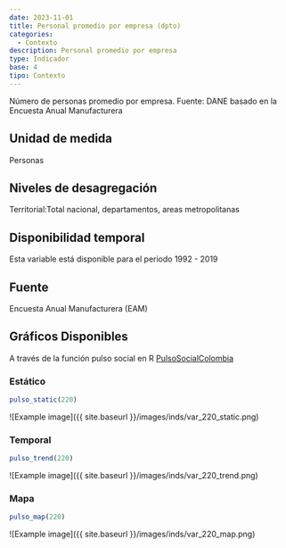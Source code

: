 ```yaml
---
date: 2023-11-01
title: Personal promedio por empresa (dpto)
categories:
  - Contexto
description: Personal promedio por empresa
type: Indicador
base: 4
tipo: Contexto
--- 
```


Número de personas promedio por empresa.
Fuente: DANE basado en la Encuesta Anual Manufacturera

## Unidad de medida
Personas

## Niveles de desagregación
Territorial:Total nacional, departamentos, areas metropolitanas

## Disponibilidad temporal
Esta variable está disponible para el periodo 1992 - 2019

## Fuente
Encuesta Anual Manufacturera (EAM)

## Gráficos Disponibles

A través de la función pulso social en R [PulsoSocialColombia](https://github.com/pulsosocialcolombia/PulsoSocialColombia)

### Estático

``` R
pulso_static(220)
```

![Example image]({{ site.baseurl }}/images/inds/var_220_static.png)

### Temporal

``` R
pulso_trend(220)
```

![Example image]({{ site.baseurl }}/images/inds/var_220_trend.png)

### Mapa

``` R
pulso_map(220)
```

![Example image]({{ site.baseurl }}/images/inds/var_220_map.png)